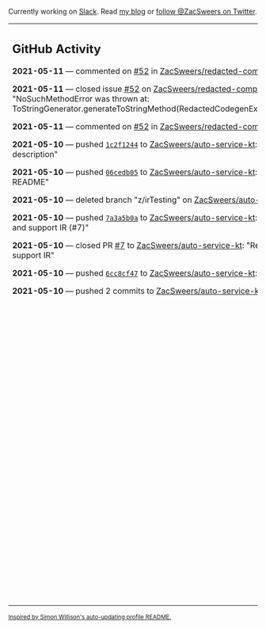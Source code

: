 Currently working on [Slack](https://slack.com/). Read [my blog](https://zacsweers.dev/) or [follow @ZacSweers on Twitter](https://twitter.com/ZacSweers).

<table><tr><td valign="top" width="60%">

## GitHub Activity
<!-- githubActivity starts -->
**2021-05-11** — commented on [#52](https://github.com/ZacSweers/redacted-compiler-plugin/issues/52#issuecomment-838669235) in [ZacSweers/redacted-compiler-plugin](https://api.github.com/repos/ZacSweers/redacted-compiler-plugin)

**2021-05-11** — closed issue [#52](https://api.github.com/repos/ZacSweers/redacted-compiler-plugin/issues/52) on [ZacSweers/redacted-compiler-plugin](https://api.github.com/repos/ZacSweers/redacted-compiler-plugin): "NoSuchMethodError was thrown at: ToStringGenerator.generateToStringMethod(RedactedCodegenExtension.kt:229)"

**2021-05-11** — commented on [#52](https://github.com/ZacSweers/redacted-compiler-plugin/issues/52#issuecomment-838650409) in [ZacSweers/redacted-compiler-plugin](https://api.github.com/repos/ZacSweers/redacted-compiler-plugin)

**2021-05-10** — pushed [`1c2f1244`](https://github.com/ZacSweers/auto-service-kt/commit/1c2f1244a2d3e97fca3196f6312c807f28fa8904) to [ZacSweers/auto-service-kt](https://api.github.com/repos/ZacSweers/auto-service-kt): "Update description"

**2021-05-10** — pushed [`06cedb05`](https://github.com/ZacSweers/auto-service-kt/commit/06cedb05311edf2816d96205ad82198829637e04) to [ZacSweers/auto-service-kt](https://api.github.com/repos/ZacSweers/auto-service-kt): "Add a README"

**2021-05-10** — deleted branch "z/irTesting" on [ZacSweers/auto-service-kt](https://api.github.com/repos/ZacSweers/auto-service-kt)

**2021-05-10** — pushed [`7a3a5b0a`](https://github.com/ZacSweers/auto-service-kt/commit/7a3a5b0a96d54271649b6f7c78fe2d688ff63e9b) to [ZacSweers/auto-service-kt](https://api.github.com/repos/ZacSweers/auto-service-kt): "Rework impl and support IR (#7)"

**2021-05-10** — closed PR [#7](https://api.github.com/repos/ZacSweers/auto-service-kt/pulls/7) to [ZacSweers/auto-service-kt](https://api.github.com/repos/ZacSweers/auto-service-kt): "Rework impl and support IR"

**2021-05-10** — pushed [`6cc8cf47`](https://github.com/ZacSweers/auto-service-kt/commit/6cc8cf47966f8e82637d4e80bfcc14c3054f1fc7) to [ZacSweers/auto-service-kt](https://api.github.com/repos/ZacSweers/auto-service-kt): "Update API"

**2021-05-10** — pushed 2 commits to [ZacSweers/auto-service-kt](https://api.github.com/repos/ZacSweers/auto-service-kt).
<!-- githubActivity ends -->
</td><td valign="top" width="40%">

## On My Blog
<!-- blog starts -->
**2021-02-02** — [Disposables Can Cause Memory Leaks](https://www.zacsweers.dev/disposables-can-cause-memory-leaks/)

**2021-01-29** — [Kapt's Hidden Test Costs](https://www.zacsweers.dev/kapts-hidden-test-costs/)

**2020-07-13** — [Time in UI Programming](https://www.zacsweers.dev/time-in-ui/)

**2020-07-08** — [Tick Tock: Desugaring and Timezones](https://www.zacsweers.dev/ticktock-desugaring-timezones/)

**2020-06-11** — [Kotlin Symbol Processing: Early Thoughts](https://www.zacsweers.dev/kotlin-symbol-processor-early-thoughts/)

**2020-05-01** — [Dagger Party Tricks: Extension Functions](https://www.zacsweers.dev/dagger-party-tricks-extension-functions/)

**2020-04-03** — [Making My WFH Life Bearable](https://www.zacsweers.dev/making-wfh-life-bearable/)

**2020-03-16** — [Android's Built-in ProGuard Rules: The Missing Guide](https://www.zacsweers.dev/android-proguard-rules/)

**2020-03-09** — [Stories from Josephine](https://www.zacsweers.dev/stories-from-josephine/)

**2020-02-05** — [It's Nothing](https://www.zacsweers.dev/its-nothing/)
<!-- blog ends -->
More on [zacsweers.dev](https://zacsweers.dev/)
</td></tr></table>

<sub><a href="https://simonwillison.net/2020/Jul/10/self-updating-profile-readme/">Inspired by Simon Willison's auto-updating profile README.</a></sub>